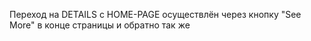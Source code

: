 Переход на DETAILS с HOME-PAGE осуществлён через кнопку "See More" в конце страницы и обратно так же
